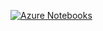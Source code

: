 [![Azure Notebooks](https://notebooks.azure.com/launch.png)](https://notebooks.azure.com/import/gh/lvanenko/workbook)
